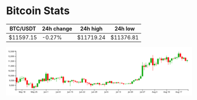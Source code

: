 # Bitcoin Stats

BTC/USDT|24h change|24h high|24h low|
|---|---|---|---|
|$11597.15|-0.27%|$11719.24|$11376.81|

<img src="./chart.svg">
